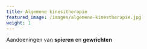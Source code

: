 ```yaml
---
title: Algemene kinesitherapie
featured_image: /images/algemene-kinestherapie.jpg
weight: 1
---
```

Aandoeningen van **spieren** en **gewrichten**

